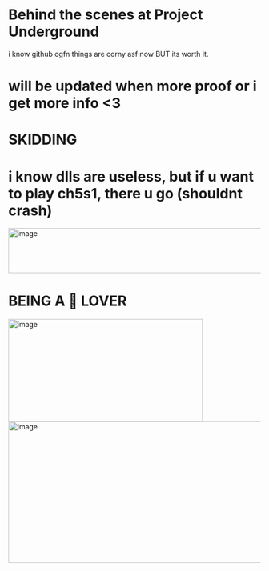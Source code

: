 # Behind the scenes at Project Underground
i know github ogfn things are corny asf now BUT its worth it.
# will be updated when more proof or i get more info <3
# SKIDDING 

# i know dlls are useless, but if u want to play ch5s1, there u go (shouldnt crash)

<img width="1047" height="90" alt="image" src="https://github.com/user-attachments/assets/6d6671f5-4660-4ab5-9db3-aed0454df8f8" />

# BEING A 🍕 LOVER 

<img width="388" height="205" alt="image" src="https://github.com/user-attachments/assets/7448258a-be8c-4980-9e88-980310f28b31" />


<img width="793" height="283" alt="image" src="https://github.com/user-attachments/assets/a95937b5-5dfb-4b02-a5bb-9c92d926da5f" />





